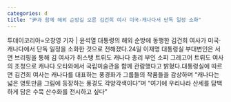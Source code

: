 ```yaml
---
categories: d
title: "尹과 함께 해외 순방길 오른 김건희 여사 미국·캐나다서 단독 일정 소화"
---
```

투데이코리아=오창영 기자 | 윤석열 대통령의 해외 순방에 동행한 김건희 여사가 미국·캐나다에서 단독 일정을 소화한 것으로 전해졌다.24일 이재명 대통령실 부대변인은 서면 브리핑을 통해 김 여사가 쥐스탱 트뤼도 캐나다 총리 부인 소피 그레고어 트뤼도 여사의 초청으로 캐나다 오타와에서 국립미술관을 함께 관람했다고 밝혔다.대통령실에 따르면 김건희 여사는 캐나다를 대표하는 풍경화가 그룹들의 작품들을 감상하며 “캐나다는 넓은 영토만큼 그림에 등장하는 풍경도 각양각색이다”며 “여기에 우리나라 산세를 담백하게 담은 수묵 산수화를 전시하고 싶다”